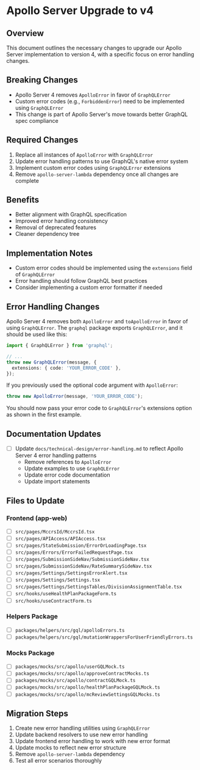 # Apollo Server Upgrade to v4

## Overview
This document outlines the necessary changes to upgrade our Apollo Server implementation to version 4, with a specific focus on error handling changes.

## Breaking Changes
- Apollo Server 4 removes `ApolloError` in favor of `GraphQLError`
- Custom error codes (e.g., `ForbiddenError`) need to be implemented using `GraphQLError`
- This change is part of Apollo Server's move towards better GraphQL spec compliance

## Required Changes
1. Replace all instances of `ApolloError` with `GraphQLError`
2. Update error handling patterns to use GraphQL's native error system
3. Implement custom error codes using `GraphQLError` extensions
4. Remove `apollo-server-lambda` dependency once all changes are complete

## Benefits
- Better alignment with GraphQL specification
- Improved error handling consistency
- Removal of deprecated features
- Cleaner dependency tree

## Implementation Notes
- Custom error codes should be implemented using the `extensions` field of `GraphQLError`
- Error handling should follow GraphQL best practices
- Consider implementing a custom error formatter if needed

## Error Handling Changes
Apollo Server 4 removes both `ApolloError` and `toApolloError` in favor of using `GraphQLError`. The `graphql` package exports `GraphQLError`, and it should be used like this:

```typescript
import { GraphQLError } from 'graphql';

// ...
throw new GraphQLError(message, {
  extensions: { code: 'YOUR_ERROR_CODE' },
});
```

If you previously used the optional code argument with `ApolloError`:
```typescript
throw new ApolloError(message, 'YOUR_ERROR_CODE');
```

You should now pass your error code to `GraphQLError`'s extensions option as shown in the first example.

## Documentation Updates
- [ ] Update `docs/technical-design/error-handling.md` to reflect Apollo Server 4 error handling patterns
  - Remove references to `ApolloError`
  - Update examples to use `GraphQLError`
  - Update error code documentation
  - Update import statements

## Files to Update

### Frontend (app-web)
- [ ] `src/pages/MccrsId/MccrsId.tsx`
- [ ] `src/pages/APIAccess/APIAccess.tsx`
- [ ] `src/pages/StateSubmission/ErrorOrLoadingPage.tsx`
- [ ] `src/pages/Errors/ErrorFailedRequestPage.tsx`
- [ ] `src/pages/SubmissionSideNav/SubmissionSideNav.tsx`
- [ ] `src/pages/SubmissionSideNav/RateSummarySideNav.tsx`
- [ ] `src/pages/Settings/SettingsErrorAlert.tsx`
- [ ] `src/pages/Settings/Settings.tsx`
- [ ] `src/pages/Settings/SettingsTables/DivisionAssignmentTable.tsx`
- [ ] `src/hooks/useHealthPlanPackageForm.ts`
- [ ] `src/hooks/useContractForm.ts`

### Helpers Package
- [ ] `packages/helpers/src/gql/apolloErrors.ts`
- [ ] `packages/helpers/src/gql/mutationWrappersForUserFriendlyErrors.ts`

### Mocks Package
- [ ] `packages/mocks/src/apollo/userGQLMock.ts`
- [ ] `packages/mocks/src/apollo/approveContractMocks.ts`
- [ ] `packages/mocks/src/apollo/contractGQLMock.ts`
- [ ] `packages/mocks/src/apollo/healthPlanPackageGQLMock.ts`
- [ ] `packages/mocks/src/apollo/mcReviewSettingsGQLMocks.ts`

## Migration Steps
1. Create new error handling utilities using `GraphQLError`
2. Update backend resolvers to use new error handling
3. Update frontend error handling to work with new error format
4. Update mocks to reflect new error structure
5. Remove `apollo-server-lambda` dependency
6. Test all error scenarios thoroughly 